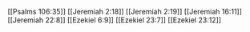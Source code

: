 [[Psalms 106:35]]
[[Jeremiah 2:18]]
[[Jeremiah 2:19]]
[[Jeremiah 16:11]]
[[Jeremiah 22:8]]
[[Ezekiel 6:9]]
[[Ezekiel 23:7]]
[[Ezekiel 23:12]]
